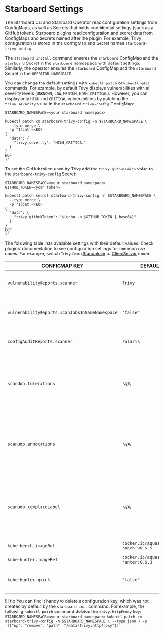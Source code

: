 # Starboard Settings

The Starboard CLI and Starboard Operator read configuration settings from ConfigMaps, as well as Secrets that holds
confidential settings (such as a GitHub token). Starboard plugins read configuration and secret data from ConfigMaps
and Secrets named after the plugin. For example, Trivy configuration is stored in the ConfigMap and Secret named
`starboard-trivy-config`.

The `starboard install` command ensures the `starboard` ConfigMap and the `starboard` Secret in the `starboard`
namespace with default settings. Similarly, the operator ensures the `starboard` ConfigMap and the `starboard` Secret in
the `OPERATOR_NAMESPACE`.

You can change the default settings with `kubectl patch` or `kubectl edit` commands. For example, by default Trivy
displays vulnerabilities with all severity levels (`UNKNOWN`, `LOW`, `MEDIUM`, `HIGH`, `CRITICAL`). However, you can
display only `HIGH` and `CRITICAL` vulnerabilities by patching the `trivy.severity` value in the `starboard-trivy-config`
ConfigMap:

```
STARBOARD_NAMESPACE=<your starboard namespace>
```
```
kubectl patch cm starboard-trivy-config -n $STARBOARD_NAMESPACE \
  --type merge \
  -p "$(cat <<EOF
{
  "data": {
    "trivy.severity": "HIGH,CRITICAL"
  }
}
EOF
)"
```

To set the GitHub token used by Trivy add the `trivy.githubToken` value to the `starboard-trivy-config` Secret:

```
STARBOARD_NAMESPACE=<your starboard namespace>
GITHUB_TOKEN=<your token>
```
```
kubectl patch secret starboard-trivy-config -n $STARBOARD_NAMESPACE \
  --type merge \
  -p "$(cat <<EOF
{
  "data": {
    "trivy.githubToken": "$(echo -n $GITHUB_TOKEN | base64)"
  }
}
EOF
)"
```

The following table lists available settings with their default values. Check plugins' documentation to see
configuration settings for common use cases. For example, switch Trivy from [Standalone] to [ClientServer] mode.

| CONFIGMAP KEY                                 | DEFAULT                               | DESCRIPTION |
| --------------------------------------------- | ------------------------------------- | ----------- |
| `vulnerabilityReports.scanner`                | `Trivy`                               | The name of the plugin that generates vulnerability reports. Either `Trivy` or `Aqua`. |
| `vulnerabilityReports.scanJobsInSameNamespace`| `"false"`                             | Whether to run vulnerability scan jobs in same namespace of workload. Set `"true"` to enable. |
| `configAuditReports.scanner`                  | `Polaris`                             | The name of the plugin that generates config audit reports. Either `Polaris` or `Conftest`. |
| `scanJob.tolerations`                         | N/A                                   | JSON representation of the [tolerations] to be applied to the scanner pods so that they can run on nodes with matching taints. Example: `'[{"key":"key1", "operator":"Equal", "value":"value1", "effect":"NoSchedule"}]'` |
| `scanJob.annotations`                         | N/A                                   | One-line comma-separated representation of the annotations which the user wants the scanner pods to be annotated with. Example: `foo=bar,env=stage` will annotate the scanner pods with the annotations `foo: bar` and `env: stage` |
| `scanJob.templateLabel`                       | N/A                                   | One-line comma-separated representation of the template labels which the user wants the scanner pods to be labeled with. Example: `foo=bar,env=stage` will labeled the scanner pods with the labels `foo: bar` and `env: stage` |
| `kube-bench.imageRef`                         | `docker.io/aquasec/kube-bench:v0.6.5`  | kube-bench image reference |
| `kube-hunter.imageRef`                        | `docker.io/aquasec/kube-hunter:0.6.3` | kube-hunter image reference |
| `kube-hunter.quick`                           | `"false"`                             | Whether to use kube-hunter's "quick" scanning mode (subnet 24). Set to `"true"` to enable. |

!!! tip
    You can find it handy to delete a configuration key, which was not created by default by the `starboard init`
    command. For example, the following `kubectl patch` command deletes the `trivy.httpProxy` key:
    ```
    STARBOARD_NAMESPACE=<your starboard namespace>
    ```
    ```
    kubectl patch cm starboard-trivy-config -n $STARBOARD_NAMESPACE \
      --type json \
      -p '[{"op": "remove", "path": "/data/trivy.httpProxy"}]'
    ```

[Standalone]: ./integrations/vulnerability-scanners/trivy.md#standalone
[ClientServer]: ./integrations/vulnerability-scanners/trivy.md#clientserver
[tolerations]: https://kubernetes.io/docs/concepts/scheduling-eviction/taint-and-toleration
